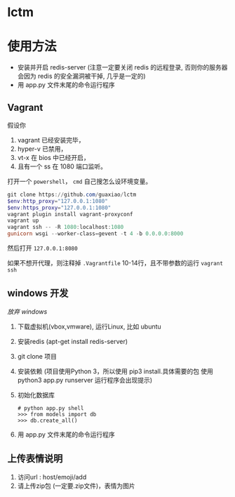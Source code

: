 # lctm

# 使用方法
- 安装并开启 redis-server (注意一定要关闭 redis 的远程登录, 否则你的服务器会因为 redis 的安全漏洞被干掉, 几乎是一定的)
- 用 app.py 文件末尾的命令运行程序

## Vagrant
假设你
1. vagrant 已经安装完毕，
2. hyper-v 已禁用，
3. vt-x 在 bios 中已经开启，
4. 且有一个 ss 在 1080 端口监听。

打开一个 `powershell`， `cmd` 自己搜怎么设环境变量。
``` powershell
git clone https://github.com/guaxiao/lctm
$env:http_proxy="127.0.0.1:1080"
$env:https_proxy="127.0.0.1:1080"
vagrant plugin install vagrant-proxyconf
vagrant up
vagrant ssh -- -R 1080:localhost:1080
gunicorn wsgi --worker-class=gevent -t 4 -b 0.0.0.0:8000
```
然后打开 `127.0.0.1:8080`

如果不想开代理，则注释掉 `.Vagrantfile` 10-14行，且不带参数的运行 `vagrant ssh`

## windows 开发
*放弃 windows*

1. 下载虚拟机(vbox,vmware), 运行Linux, 比如 ubuntu
2. 安装redis (apt-get install redis-server)
3. git clone 项目
4. 安装依赖 (项目使用Python 3，所以使用 pip3 install.具体需要的包 使用 python3 app.py runserver 运行程序会出现提示)
5. 初始化数据库

    ```
    # python app.py shell
    >>> from models import db
    >>> db.create_all()
    ```
6. 用 app.py 文件末尾的命令运行程序

## 上传表情说明

1. 访问url : host/emoji/add
2. 请上传zip包 (一定要.zip文件)，表情为图片
